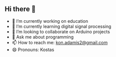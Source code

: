 ## Hi there 👋

- 🔭 I’m currently working on education
- 🌱 I’m currently learning digital signal processing
- 👯 I’m looking to collaborate on Arduino projects
- 💬 Ask me about programming
- 📫 How to reach me: kon.adamis2@gmail.com
- 😄 Pronouns: Kostas
